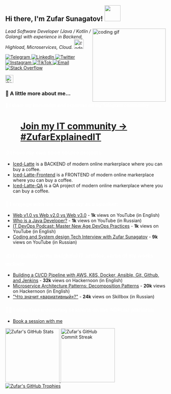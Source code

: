 <h2> Hi there, I'm Zufar Sunagatov! <img src="https://media.giphy.com/media/mGcNjsfWAjY5AEZNw6/giphy.gif" width="50"></h2>
<img align='right' src="https://media.giphy.com/media/M9gbBd9nbDrOTu1Mqx/giphy.gif" width="230" alt="coding gif">
<p><em>Lead Software Developer (Java / Kotlin / Golang) with experience in Backend, Highload, Microservices, Cloud. <img src="https://media.giphy.com/media/fYSnHlufseco8Fh93Z/giphy.gif" width="30" alt="code gif"></em></p>
<p align="left">
  <!-- Telegram -->
  <a href="https://t.me/lucky_1uck">
    <img alt="Telegram" src="https://img.icons8.com/fluent/48/000000/telegram-app.png"/>
  </a>
  <!-- LinkedIn -->
  <a href="https://www.linkedin.com/in/zufar-sunagatov">
    <img alt="LinkedIn" src="https://img.icons8.com/fluent/48/000000/linkedin.png"/>
  </a>
  <!-- Twitter -->
  <a href="https://twitter.com/zufar_sunagatov">
    <img alt="Twitter" src="https://img.icons8.com/fluent/48/000000/twitter.png"/>
  </a>
  <!-- Instagram -->
  <a href="https://www.instagram.com/lucky_1uck">
    <img alt="Instagram" src="https://img.icons8.com/fluent/48/000000/instagram-new.png"/>
  </a>
  <!-- TikTok -->
  <a href="https://www.tiktok.com/@alice_fitcher">
    <img alt="TikTok" src="https://img.icons8.com/color/48/000000/tiktok.png"/>
  </a>
  <!-- Email -->
  <a href="mailto:zufar.sunagatov@gmail.com">
    <img alt="Email" src="https://img.icons8.com/fluent/48/000000/gmail.png"/>
  </a>
  <!-- Stack Overflow -->
  <a href="https://stackoverflow.com/users/13515974/zufar-sunagatov?tab=profile">
    <img alt="Stack Overflow" src="https://img.icons8.com/color/48/000000/stackoverflow.png"/>
  </a>
</p>

<p>
  <a href="https://github.com/Sunagatov">
    <img alt="GitHub followers" src="https://img.shields.io/github/followers/Sunagatov?label=follow&style=social" height="25">
  </a>
</p>

<h3>🚀 A little more about me...</h3>

<h4 style="color: white;">🔭 I share my knowledge and expertise on my Telegram community:</h4>
<ul>
  <ul>
    <h1><a href="https://t.me/zufarexplained" style="text-decoration: underline;">Join my IT community -> #ZufarExplainedIT</a></h1>
  </ul>
</ul>

<h3><a style="color: white; text-decoration: none;">:) I have my own open source projects:</a></h3>
<ul>
  <li><a href="https://github.com/Sunagatov/Iced-Latte">Iced-Latte</a> is a BACKEND of modern online markerplace where you can buy a coffee.</li>
  <li><a href="https://github.com/Sunagatov/Iced-Latte-Frontend">Iced-Latte-Frontend</a> is a FRONTEND of modern online markerplace where you can buy a coffee.</li>
  <li><a href="https://github.com/Sunagatov/Iced-Latte-QA">Iced-Latte-QA</a> is a QA project of modern online markerplace where you can buy a coffee.</li>

</ul>

<h3><a style="color: white; text-decoration: none;">🎤 I engage with the community as a speaker:</a></h3>
<ul>
  <li><a href="https://www.youtube.com/watch?v=K-4h--tTA7E">Web v1.0 vs Web v2.0 vs Web v3.0</a> - <strong>1k</strong> views on YouTube (in English)</li>
  <li><a href="https://www.youtube.com/watch?v=SKgqIiapTxg">Who is a Java Developer?</a> - <strong>1k</strong> views on YouTube (in Russian)</li>
  <li><a href="https://www.youtube.com/watch?v=Ib3DCX3oing">IT DevOps Podcast: Master New Age DevOps Practices</a> - <strong>1k</strong> views on YouTube (in English)</li>
  <li><a href="https://www.youtube.com/watch?v=1oaaB1c-oiQ">Coding and System design Tech Interview with Zufar Sunagatov</a> - <strong>9k</strong> views on YouTube (in Russian)</li>
</ul>

<h3 style="color: white;">✍️ I regularly write insightful IT articles, some of my works include:</h3>
<ul>
  <li><a href="https://hackernoon.com/building-a-cicd-pipeline-with-aws-k8s-docker-ansible-git-github-apache-maven-and-jenkins">Building a CI/CD Pipeline with AWS, K8S, Docker, Ansible, Git, Github, and Jenkins</a> - <strong>32k</strong> views on Hackernoon (in English)</li>
  <li><a href="https://hackernoon.com/microservice-architecture-patterns-part-1-decomposition-patterns">Microservice Architecture Patterns: Decomposition Patterns</a> - <strong>20k</strong> views on Hackernoon (in English)</li>
  <li><a href="https://skillbox.ru/media/design/variable-prostymi-slovami/">"Что значит «вариативный»?"</a> - <strong>24k</strong> views on Skillbox (in Russian)</li>
</ul>

<h3 style="color: white;">👨‍🏫 I offer free mentoring sessions on the ADPList platform:</h3>
<ul>
  <li><a href="https://adplist.org/mentors/zufar-sunagatov">Book a session with me</a></li>
</ul>

<p align="left">
  <a href="https://github.com/Sunagatov">
    <img height="170em" src="https://github-readme-stats.vercel.app/api?username=Sunagatov&show_icons=true&theme=vision-friendly-dark&include_all_commits=true&count_private=true" alt="Zufar's GitHub Stats"/>
    <img height="170em" src="https://github-readme-streak-stats.herokuapp.com/?user=Sunagatov&theme=vision-friendly-dark" alt="Zufar's GitHub Commit Streak" />
    <img src="https://github-profile-trophy.vercel.app/?username=Sunagatov&theme=onedark" alt="Zufar's GitHub Trophies" />
  </a>
</p>

